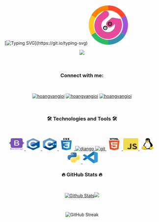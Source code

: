 <!-- Hoang Van Gioi -->
[![Typing SVG](https://readme-typing-svg.herokuapp.com?duration=8000&color=DA2CF7&center=true&width=1000&height=150&lines=Hello+👋+!+I'm+Ho%C3%A0ng+V%C4%83n+Gi%E1%BB%8Fi.;I%E2%80%99m+20+years+old.;I%E2%80%99m+from+Viet+Nam.;I%E2%80%99m+a+junior+at+Posts+and+Telecommunications+Institute+of+Technology.;My+major+is+Electrical+and+Electronic+Engineering+Technology.)](https://git.io/typing-svg)
![Hoang Van Gioi](./logo.svg)
<p align="center"> 
<a title="Visit my Github repositories" href="https://github.com/hoangvangioi?tab=repositories" target="_blank"><img src="https://github-profile-trophy.vercel.app/?username=hoangvangioi&theme=darkhub&no-frame=true&row=1&column=6" height="110px" /></a>
</p>
<br>
<h3 align="center">Connect with me:</h3>
<br>
<p align="center"> 
<a href="https://www.facebook.com/hoanggioi.2803/" target="_blank"><img align="center" src="https://raw.githubusercontent.com/rahuldkjain/github-profile-readme-generator/master/src/images/icons/Social/facebook.svg" alt="hoangvangioi" height="30" width="80" /></a>
<a href="https://www.instagram.com/gioihoang3082/" target="_blank"><img align="center" src="https://raw.githubusercontent.com/rahuldkjain/github-profile-readme-generator/master/src/images/icons/Social/instagram.svg" alt="hoangvangioi" height="30" width="80" /></a>
<a href="https://www.youtube.com/channel/UCVHLjBAHx6SBkX3qDJ0qRcg" target="_blank"><img align="center" src="https://raw.githubusercontent.com/rahuldkjain/github-profile-readme-generator/master/src/images/icons/Social/youtube.svg" alt="hoangvangioi" height="30" width="80" /></a>
</p>
<br />
<h3 align="center">🛠 Technologies and Tools 🛠</h3>
<br />
<p align="center"> 
<a href="https://getbootstrap.com" target="_blank" rel="noreferrer"> <img src="https://raw.githubusercontent.com/devicons/devicon/master/icons/bootstrap/bootstrap-plain-wordmark.svg" alt="bootstrap" width="50" height="40"/> </a> 
<a href="https://www.cprogramming.com/" target="_blank" rel="noreferrer"> <img src="https://raw.githubusercontent.com/devicons/devicon/master/icons/c/c-original.svg" alt="c" width="50" height="40"/> </a> 
<a href="https://www.w3schools.com/cpp/" target="_blank" rel="noreferrer"> <img src="https://raw.githubusercontent.com/devicons/devicon/master/icons/cplusplus/cplusplus-original.svg" alt="cplusplus" width="50" height="40"/> </a> 
<a href="https://www.w3schools.com/css/" target="_blank" rel="noreferrer"> <img src="https://raw.githubusercontent.com/devicons/devicon/master/icons/css3/css3-original-wordmark.svg" alt="css3" width="50" height="40"/> </a> 
<a href="https://www.djangoproject.com/" target="_blank" rel="noreferrer"> <img src="https://avatars.githubusercontent.com/u/27804?s=200&v=4" alt="django" width="50" height="40"/> </a>
<a href="https://git-scm.com/" target="_blank" rel="noreferrer"> <img src="https://www.vectorlogo.zone/logos/git-scm/git-scm-icon.svg" alt="git" width="50" height="40"/> </a>
<a href="https://www.w3.org/html/" target="_blank" rel="noreferrer"> <img src="https://raw.githubusercontent.com/devicons/devicon/master/icons/html5/html5-original-wordmark.svg" alt="html5" width="50" height="40"/> </a> 
<a href="https://developer.mozilla.org/en-US/docs/Web/JavaScript" target="_blank" rel="noreferrer"> <img src="https://raw.githubusercontent.com/devicons/devicon/master/icons/javascript/javascript-original.svg" alt="javascript" width="50" height="40"/> </a> 
<a href="https://www.linux.org/" target="_blank" rel="noreferrer"> <img src="https://raw.githubusercontent.com/devicons/devicon/master/icons/linux/linux-original.svg" alt="linux" width="50" height="40"/> </a>
<a href="https://www.python.org" target="_blank" rel="noreferrer"> <img src="https://raw.githubusercontent.com/devicons/devicon/master/icons/python/python-original.svg" alt="python" width="50" height="40"/> </a> 
<a href="https://code.visualstudio.com" target="_blank"><img alt="Visual Studio Code" title="Visual Studio Code" width="50" height="40" src="https://raw.githubusercontent.com/devicons/devicon/master/icons/vscode/vscode-original.svg" /></a> 
</p>
<h3 align="center">🔥 GitHub Stats 🔥</h3>
<br />
<p align="center">
<a title="Visit my Github repositories" href="https://github.com/hoangvangioi?tab=repositories" target="_blank"><img height="150px" src="https://github-readme-stats.vercel.app/api?username=hoangvangioi&show_icons=true&include_all_commits=true&theme=midnight-purple&custom_title=Github%20Stats&hide_border=true" alt="Github Stats" /></a><a title="Visit my Github repositories" href="https://github.com/hoangvangioi?tab=repositories" target="_blank"><img height="150px" src="https://github-readme-stats.vercel.app/api/top-langs/?username=hoangvangioi&layout=compact&theme=midnight-purple&langs_count=10&hide=js&hide_border=true" /></a>
</p>
<br />
<p align="center">
	<img src="https://github-readme-streak-stats.herokuapp.com?user=hoangvangioi&theme=radical&hide_border=true&date_format=M%20j%5B%2C%20Y%5D" alt="GitHub Streak" />
</p>
<br/>
